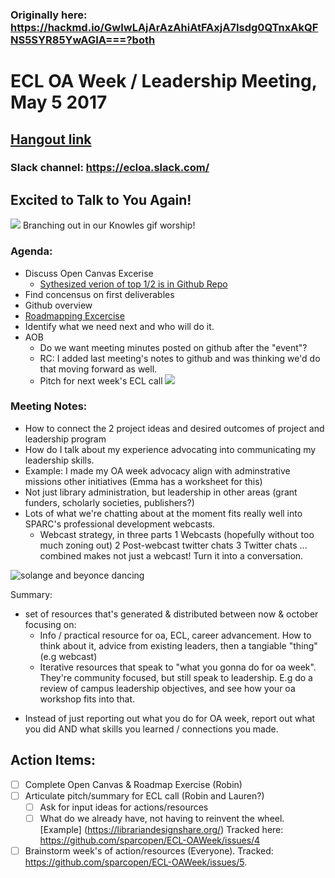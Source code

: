 ### Originally here: https://hackmd.io/GwIwLAjArAzAhiAtFAxjA7Isdg0QTnxAkQFNS5SYR85YwAGIA===?both

# ECL OA Week / Leadership Meeting, May 5 2017
## [Hangout link](https://hangouts.google.com/call/7xw7enslxjddni4imnvuuflb2yu)

### Slack channel: https://ecloa.slack.com/

## Excited to Talk to You Again!
![](https://media.giphy.com/media/DzVNG1mBlIPEQ/giphy.gif)
Branching out in our Knowles gif worship!

### Agenda:
* Discuss Open Canvas Excerise
    * [Sythesized verion of top 1/2 is in Github Repo](https://github.com/sparcopen/ECL-OAWeek/blob/master/Planning_Documents/OpenCanvas.md)
* Find concensus on first deliverables
* Github overview
* [Roadmapping Excercise](https://mozillascience.github.io/WOW-2017/roadmapping/index.html)
* Identify what we need next and who will do it.
* AOB
  * Do we want meeting minutes posted on github after the "event"? 
  * RC:  I added last meeting's notes to github and was thinking we'd do that moving forward as well.
  * Pitch for next week's ECL call
![](https://media.giphy.com/media/6uAEOE5fA3zVu/giphy.gif)
### Meeting Notes:

* How to connect the 2 project ideas and desired outcomes of project and leadership program
* How do I talk about my experience advocating into communicating my leadership skills.
* Example:  I made my OA week advocacy align with adminstrative missions other initiatives (Emma has a worksheet for this)
* Not just library administration, but leadership in other areas (grant funders, scholarly societies, publishers?)
* Lots of what we're chatting about at the moment fits really well into SPARC's professional development webcasts. 
  * Webcast strategy, in three parts
    1 Webcasts (hopefully without too much zoning out)
    2 Post-webcast twitter chats
    3 Twitter chats
   ... combined makes not just a webcast! Turn it into a conversation.

![solange and beyonce dancing](https://s-media-cache-ak0.pinimg.com/originals/90/3e/11/903e110a7f90936c6273eb92e7f5ba29.gif)


Summary:
* set of resources that's generated & distributed between now & october focusing on:
  *  Info / practical resource for oa, ECL, career advancement. How to think about it, advice from existing leaders, then a tangiable "thing" (e.g webcast)
  *  Iterative resources that speak to "what you gonna do for oa week". They're community focused, but still speak to leadership. E.g do a review of campus leadership objectives, and see how your oa workshop fits into that. 

<!-- not sure if I got those bits -->

* Instead of just reporting out what you do for OA week, report out what you did AND what skills you learned / connections you made. 

## Action Items:
- [ ] Complete Open Canvas & Roadmap Exercise (Robin)
- [ ] Articulate pitch/summary for ECL call (Robin and Lauren?)
    - [ ] Ask for input ideas for actions/resources
    - [ ] What do we already have, not having to reinvent the wheel. [Example]
(https://librariandesignshare.org/)
Tracked here: https://github.com/sparcopen/ECL-OAWeek/issues/4
- [ ] Brainstorm week's of action/resources (Everyone). Tracked: https://github.com/sparcopen/ECL-OAWeek/issues/5. 
